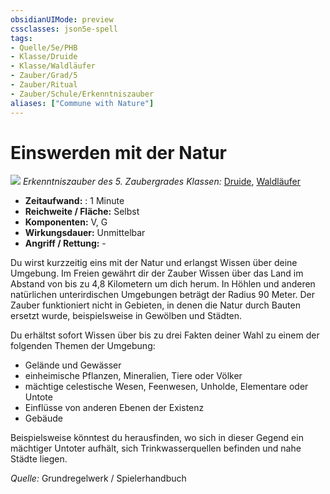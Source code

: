 ```yaml
---
obsidianUIMode: preview
cssclasses: json5e-spell
tags:
- Quelle/5e/PHB
- Klasse/Druide
- Klasse/Waldläufer
- Zauber/Grad/5
- Zauber/Ritual
- Zauber/Schule/Erkenntniszauber
aliases: ["Commune with Nature"]
---
```

# Einswerden mit der Natur
![](../../../99%20-%20Setup/Files/Bildersammlung/Symbolik/Erkenntniszauber.webp#token)
*Erkenntniszauber des 5. Zaubergrades*
*Klassen:* [Druide](05%20-%20Wikipedia/Kompendium/Charakteroptionen/Klassen/Druide.md), [Waldläufer](../Charakteroptionen/Klassen/Waldläufer.md)

- **Zeitaufwand:** : 1 Minute
- **Reichweite / Fläche:** Selbst
- **Komponenten:** V, G
- **Wirkungsdauer:** Unmittelbar
- **Angriff / Rettung:** -

Du wirst kurzzeitig eins mit der Natur und erlangst Wissen über deine Umgebung. Im Freien gewährt dir der Zauber Wissen über das Land im Abstand von bis zu 4,8 Kilometern um dich herum. In Höhlen und anderen natürlichen unterirdischen Umgebungen beträgt der Radius 90 Meter. Der Zauber funktioniert nicht in Gebieten, in denen die Natur durch Bauten ersetzt wurde, beispielsweise in Gewölben und Städten.

Du erhältst sofort Wissen über bis zu drei Fakten deiner Wahl zu einem der folgenden Themen der Umgebung:

- Gelände und Gewässer 
- einheimische Pflanzen, Mineralien, Tiere oder Völker 
- mächtige celestische Wesen, Feenwesen, Unholde, Elementare oder Untote 
- Einflüsse von anderen Ebenen der Existenz 
- Gebäude

Beispielsweise könntest du herausfinden, wo sich in dieser Gegend ein mächtiger Untoter aufhält, sich Trinkwasserquellen befinden und nahe Städte liegen.

*Quelle:* Grundregelwerk / Spielerhandbuch